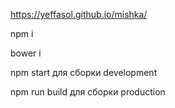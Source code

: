 https://yeffasol.github.io/mishka/

npm i

bower i

npm start для сборки development

npm run build для сборки production
